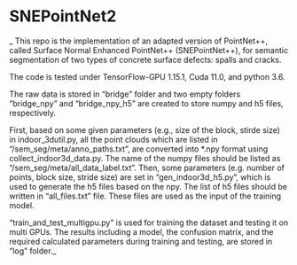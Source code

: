 # SNEPointNet2
_
This repo is the implementation of an adapted version of PointNet++, called Surface Normal Enhanced PointNet++ (SNEPointNet++), 
for semantic segmentation of two types of concrete surface defects: spalls and cracks. 

The code is tested under TensorFlow-GPU 1.15.1, Cuda 11.0, and python 3.6.

The raw data is stored in “bridge” folder and two empty folders “bridge_npy” and “bridge_npy_h5” are created to store numpy and h5 files, respectively.

First, based on some given parameters (e.g., size of the block, stirde size) in indoor_3dutil.py, all the point clouds which are listed in 
“/sem_seg/meta/anno_paths.txt”, are converted into *.npy format using collect_indoor3d_data.py. 
The name of the numpy files should be listed as “/sem_seg/meta/all_data_label.txt”. 
Then, some parameters (e.g. number of points, block size, stride size) are set in “gen_indoor3d_h5.py”, which is used to generate the h5 files based on the npy. 
The list of h5 files should be written in “all_files.txt” file. These files are used as the input of the training model.

“train_and_test_multigpu.py” is used for training the dataset and testing it on multi GPUs. 
The results including a model, the confusion matrix, and the required calculated parameters during training and testing, are stored in “log” folder._
